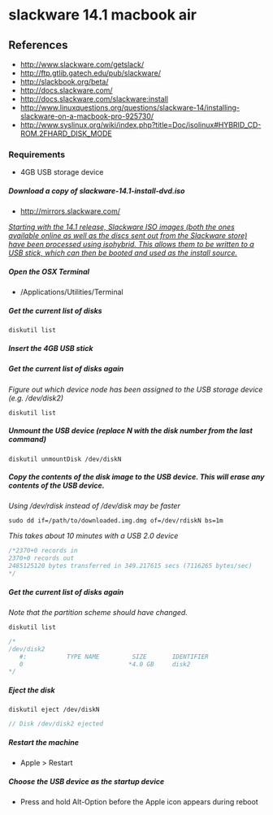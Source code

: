 # slackware 14.1 macbook air 

## References
* http://www.slackware.com/getslack/
* http://ftp.gtlib.gatech.edu/pub/slackware/
* http://slackbook.org/beta/
* http://docs.slackware.com/
* http://docs.slackware.com/slackware:install
* http://www.linuxquestions.org/questions/slackware-14/installing-slackware-on-a-macbook-pro-925730/
* http://www.syslinux.org/wiki/index.php?title=Doc/isolinux#HYBRID_CD-ROM.2FHARD_DISK_MODE

### Requirements
* 4GB USB storage device

##### Download a copy of slackware-14.1-install-dvd.iso
* http://mirrors.slackware.com/

*[Starting with the 14.1 release, Slackware ISO images (both the ones available online as well as the discs sent out from the Slackware store) have been processed using isohybrid. This allows them to be written to a USB stick, which can then be booted and used as the install source.](http://docs.slackware.com/slackware:install)*

##### Open the OSX Terminal
* /Applications/Utilities/Terminal

##### Get the current list of disks
```
diskutil list
```

##### Insert the 4GB USB stick

##### Get the current list of disks again 
*Figure out which device node has been assigned to the USB storage device (e.g. /dev/disk2)*
```
diskutil list
```

##### Unmount the USB device (replace N with the disk number from the last command)
```
diskutil unmountDisk /dev/diskN
```

##### Copy the contents of the disk image to the USB device. This will erase any contents of the USB device.
*Using /dev/rdisk instead of /dev/disk may be faster*
```
sudo dd if=/path/to/downloaded.img.dmg of=/dev/rdiskN bs=1m
```
*This takes about 10 minutes with a USB 2.0 device*
```c
/*2370+0 records in
2370+0 records out
2485125120 bytes transferred in 349.217615 secs (7116265 bytes/sec)
*/
```
##### Get the current list of disks again 
*Note that the partition scheme should have changed.*
```
diskutil list
```
```c
/*
/dev/disk2
   #:           TYPE NAME         SIZE       IDENTIFIER
   0                             *4.0 GB     disk2
*/
```

##### Eject the disk
```
diskutil eject /dev/diskN
```
```c
// Disk /dev/disk2 ejected
```

##### Restart the machine
* Apple > Restart

##### Choose the USB device as the startup device
* Press and hold Alt-Option before the Apple icon appears during reboot

